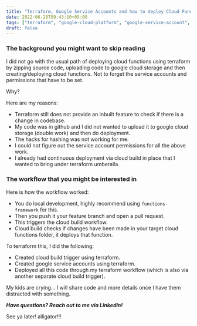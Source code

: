 ```yaml
---
title: "Terraform, Google Service Accounts and how to deploy Cloud Functions using Cloud Build"
date: 2022-06-26T09:43:10+05:00
tags: ["terraform", "google-cloud-platform", "google-service-account", "cloud-functions", "cloud-build"]
draft: false
---
```


### The background you might want to skip reading
I did not go with the usual path of deploying cloud functions using terraform by zipping source code, 
uploading code to google cloud storage and then creating/deploying cloud functions. Not to forget the service accounts
and permissions that have to be set.

Why?

Here are my reasons:
- Terraform still does not provide an inbuilt feature to check if there is a change in codebase.
- My code was in github and I did not wanted to upload it to google cloud storage (double work) and then do deployment.
- The hacks for hashing was not working for me.
- I could not figure out the service account permissions for all the above work.
- I already had continuous deployment via cloud build in place that I wanted to bring under terraform umberalla.


### The workflow that you might be interested in
Here is how the workflow worked:
- You do local development, highly recommend using `functions-framework` for this.
- Then you push it your feature branch and open a pull request.
- This triggers the cloud build workflow.
- Cloud build checks if changes have been made in your target cloud functions folder, it deploys that function.

To terraform this, I did the following:
- Created cloud build trigger using terraform.
- Created google service accounts using terraform.
- Deployed all this code through my terraform workflow (which is also via another separate cloud build trigger).


My kids are crying... I will share code and more details once I have them distracted with something. 


**_Have questions? Reach out to me via Linkedin!_**

See ya later! alligator!!!